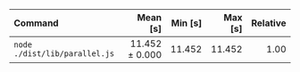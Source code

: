 | Command | Mean [s] | Min [s] | Max [s] | Relative |
|:---|---:|---:|---:|---:|
| `node ./dist/lib/parallel.js` | 11.452 ± 0.000 | 11.452 | 11.452 | 1.00 |
